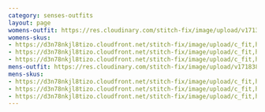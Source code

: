 ```yaml
---
category: senses-outfits
layout: page
womens-outfit: https://res.cloudinary.com/stitch-fix/image/upload/v1713293743/Style_studio/Styleshuffle/S05BBFD.jpg
womens-skus:
- https://d3n78nkjl8tizo.cloudfront.net/stitch-fix/image/upload/c_fit,h_720,w_862/v1704442062/coljkf2ydnnarn9xmjrt.jpg
- https://d3n78nkjl8tizo.cloudfront.net/stitch-fix/image/upload/c_fit,h_720,w_862/v1712129859/wou9f3cs0ebgn8zvapzc.jpg
- https://d3n78nkjl8tizo.cloudfront.net/stitch-fix/image/upload/c_fit,h_720,w_862/v1700698412/wwqlkeahwpvd0owgvvu4.jpg
mens-outfit: https://res.cloudinary.com/stitch-fix/image/upload/v1718384179/onboarding/StyleFile/Mens/2024-04-17_M_OLD_R43_00746_1x1.jpg
mens-skus: 
- https://d3n78nkjl8tizo.cloudfront.net/stitch-fix/image/upload/c_fit,h_720,w_862/v1681290117/o4vtwxgivsah1jhrsztf.jpg
- https://d3n78nkjl8tizo.cloudfront.net/stitch-fix/image/upload/c_fit,h_720,w_862/v1706760151/ftqtru3n92ficapc8t6i.jpg
- https://d3n78nkjl8tizo.cloudfront.net/stitch-fix/image/upload/c_fit,h_720,w_862/v1711006757/uvbssrpwkzy91gwqinn9.jpg
---
```


